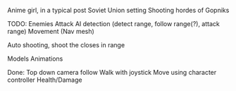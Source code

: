 Anime girl, in a typical post Soviet Union setting
Shooting hordes of Gopniks

TODO:
Enemies
Attack
AI detection (detect range, follow range(?), attack range)
Movement (Nav mesh)

Auto shooting, shoot the closes in range

Models
Animations



Done:
Top down camera follow
Walk with joystick
Move using character controller
Health/Damage